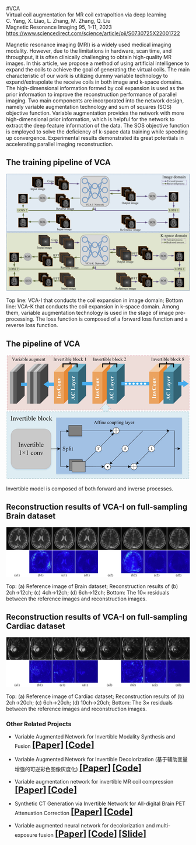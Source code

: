 #VCA    
Virtual coil augmentation for MR coil extrapoltion via deep learning    
C. Yang, X. Liao, L. Zhang, M. Zhang, Q. Liu    
Magnetic Resonance Imaging 95, 1-11, 2023   
https://www.sciencedirect.com/science/article/pii/S0730725X22001722   

Magnetic resonance imaging (MRI) is a widely used medical imaging modality. However, due to the limitations in hardware, scan time, and throughput, it is often clinically challenging to obtain high-quality MR images. In this article, we propose a method of using artificial intelligence to expand the coils to achieve the goal of generating the virtual coils. The main characteristic of our work is utilizing dummy variable technology to expand/extrapolate the receive coils in both image and k-space domains. The high-dimensional information formed by coil expansion is used as the prior information to improve the reconstruction performance of parallel imaging. Two main components are incorporated into the network design, namely variable augmentation technology and sum of squares (SOS) objective function. Variable augmentation provides the network with more high-dimensional prior information, which is helpful for the network to extract the deep feature information of the data. The SOS objective function is employed to solve the deficiency of k-space data training while speeding up convergence. Experimental results demonstrated its great potentials in accelerating parallel imaging reconstruction.       

## The training pipeline of VCA
 <div align="center"><img src="https://github.com/yqx7150/VCA/blob/main/Fig1-VCA.png"> </div>
 
Top line: VCA-I that conducts the coil expansion in image domain; Bottom line: VCA-K that conducts the coil expansion in k-space domain. Among them, variable augmentation technology is used in the stage of image pre-processing. The loss function is composed of a forward loss function and a reverse loss function.

##  The pipeline of VCA
 <div align="center"><img src="https://github.com/yqx7150/VCA/blob/main/Fig2-VCA.png"> </div>

Invertible model is composed of both forward and inverse processes.

##  Reconstruction results of VCA-I on full-sampling Brain dataset
<div align="center"><img src="https://github.com/yqx7150/VCA/blob/main/Fig3-VCA.png"> </div>

Top: (a) Reference image of Brain dataset; Reconstruction results of (b) 2ch→12ch; (c) 4ch→12ch; (d) 6ch→12ch; Bottom: The 10× residuals between the reference images and reconstruction images.

## Reconstruction results of VCA-I on full-sampling Cardiac dataset
<div align="center"><img src="https://github.com/yqx7150/VCA/blob/main/Fig4-VCA.png"> </div>

 Top: (a) Reference image of Cardiac dataset; Reconstruction results of (b) 2ch→20ch; (c) 6ch→20ch; (d) 10ch→20ch; Bottom: The 3× residuals between the reference images and reconstruction images.
      
### Other Related Projects

  * Variable Augmented Network for Invertible Modality Synthesis and Fusion  [<font size=5>**[Paper]**</font>](https://ieeexplore.ieee.org/abstract/document/10070774)   [<font size=5>**[Code]**</font>](https://github.com/yqx7150/iVAN)    
  
  * Variable Augmented Network for Invertible Decolorization (基于辅助变量增强的可逆彩色图像灰度化)  [<font size=5>**[Paper]**</font>](https://jeit.ac.cn/cn/article/doi/10.11999/JEIT221205?viewType=HTML)   [<font size=5>**[Code]**</font>](https://github.com/yqx7150/VA-IDN)    

  * Variable augmentation network for invertible MR coil compression  [<font size=5>**[Paper]**</font>](https://www.sciencedirect.com/science/article/abs/pii/S0730725X24000225)   [<font size=5>**[Code]**</font>](https://github.com/yqx7150/VAN-ICC)               

  * Synthetic CT Generation via Invertible Network for All-digital Brain PET Attenuation Correction  [<font size=5>**[Paper]**</font>](https://arxiv.org/abs/2310.01885)   [<font size=5>**[Code]**</font>](https://github.com/yqx7150/PET_AC_sCT)        

  * Variable augmented neural network for decolorization and multi-exposure fusion [<font size=5>**[Paper]**</font>](https://www.sciencedirect.com/science/article/abs/pii/S1566253517305298)   [<font size=5>**[Code]**</font>](https://github.com/yqx7150/DecolorNet_FusionNet_code)   [<font size=5>**[Slide]**</font>](https://github.com/yqx7150/EDAEPRec/tree/master/Slide)   
